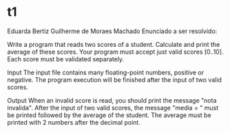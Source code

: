 # t1
Eduarda Bertiz
Guilherme de Moraes Machado
Enunciado a ser resolvido:

Write a program that reads two scores of a student. Calculate and print the average of these scores. Your program must accept just valid scores [0..10]. Each score must be validated separately.

Input
The input file contains many floating-point numbers​​, positive or negative. The program execution will be finished after the input of two valid scores.

Output
When an invalid score is read, you should print the message "nota invalida".
After the input of two valid scores, the message "media = " must be printed followed by the average of the student. The average must be printed with 2 numbers after the decimal point.
